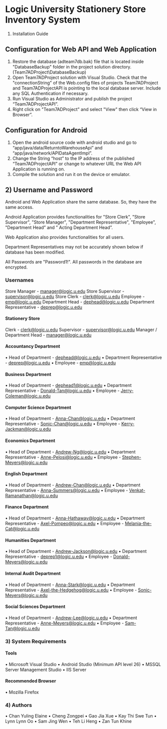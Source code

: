 # Logic University Stationery Store Inventory System

1) Installation Guide

## Configuration for Web API and Web Application

1.	Restore the database (adteam7db.bak) file that is located inside "DatabaseBackup" folder in the project solution directory. (Team7ADProject\DatabaseBackup)
2.	Open Team7ADProject solution with Visual Studio. Check that the "connectionString" of the Web.config files of projects Team7ADProject and Team7ADProjectAPI is pointing to the local database server. Include any SQL Authentication if necessary.
3.	Run Visual Studio as Administrator and publish the project “Team7ADProjectAPI”.
4.	Right click on "Team7ADProject" and select "View" then click “View in Browser”.

## Configuration for Android

1.	Open the android source code with android studio and go to “app/java/data/ReturntoWarehouseApi” and “app/java/network/APIDataAgentImpl”.
2.	Change the String “host” to the IP address of the published “Team7ADProjectAPI” or change to whatever URL the Web API Application is running on.
3.	Compile the solution and run it on the device or emulator.

## 2) Username and Password

Android and Web Application share the same database. So, they have the same access.

Android Application provides functionalities for "Store Clerk", "Store Supervisor", "Store Manager", "Department Representative", "Employee", "Department Head” and ” Acting Department Head”.

Web Application also provides functionalities for all users.

Department Representatives may not be accurately shown below if database has been modified.

All Passwords are "Password1!". All passwords in the database are encrypted.

### Usernames

Store Manager			          - 	manager@logic.u.edu
Store Supervisor			      - 	supervisor@logic.u.edu
Store Clerk				          - 	clerk@logic.u.edu
Employee				            - 	emp@logic.u.edu
Department Head			        - 	dephead@logic.u.edu
Department Representative	  - 	deprep@logic.u.edu

#### Stationery Store
Clerk					            -	 clerk@logic.u.edu
Supervisor				        - 	supervisor@logic.u.edu
Manager / Department Head	-	manager@logic.u.edu

#### Accountancy Department
•	Head of Department 		    -	 dephead@logic.u.edu
•	Department Representative	-	 deprep@logic.u.edu
•	Employee 				          -	 emp@logic.u.edu

#### Business Department
•	Head of Department 		    -	dephead1@logic.u.edu
•	Department Representative	-	Donald-Tan@logic.u.edu 
•	Employee 				          -	Jerry-Coleman@logic.u.edu

#### Computer Science Department
•	Head of Department 		    -	Anna-Chan@logic.u.edu 
•	Department Representative	-	Sonic-Chan@logic.u.edu
•	Employee 				          -	Kerry-Jackman@logic.u.edu

#### Economics Department
•	Head of Department 		    -	Andrew-Ng@logic.u.edu
•	Department Representative	-	Anne-Pelosi@logic.u.edu
•	Employee 				          -	Stephen-Meyers@logic.u.edu

#### English Department
•	Head of Department 		    -	Andrew-Chan@logic.u.edu
•	Department Representative -	Anna-Summers@logic.u.edu
•	Employee                  -	Venkat-Ramanathan@logic.u.edu

#### Finance Department
•	Head of Department 		    - Anna-Hathaway@logic.u.edu
•	Department Representative	- Axel-Pompeo@logic.u.edu
•	Employee 				          - Melania-the-Cat@logic.u.edu

#### Humanities Department
•	Head of Department 		    - Andrew-Jackson@logic.u.edu
•	Department Representative	- 	deprep1@logic.u.edu
•	Employee 				          - Donald-Meyers@logic.u.edu

#### Internal Audit Department
•	Head of Department        - Anna-Stark@logic.u.edu
•	Department Representative - Axel-the-Hedgehog@logic.u.edu
•	Employee                  - Sonic-Meyers@logic.u.edu

#### Social Sciences Department
•	Head of Department        - Andrew-Lee@logic.u.edu
•	Department Representative - Anne-Meyers@logic.u.edu
•	Employee                  - Sam-Tan@logic.u.edu

### 3) System Requirements

#### Tools
•	Microsoft Visual Studio
•	Android Studio (Minimum API level 26)
•	MSSQL Server Management Studio
•	IIS Server

#### Recommended Browser 
•	Mozilla Firefox

### 4) Authors
•	Chan Yuling Elaine 
•	Cheng Zongpei 
•	Gao Jia Xue 
•	Kay Thi Swe Tun	
•	Lynn Lynn Oo 
•	Sam Jing Wen 
•	Teh Li Heng 
•	Zan Tun Khine

